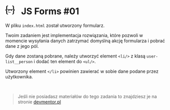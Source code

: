 # ![](../assets/img/logo-readme2.jpg) &nbsp; JS Forms #01

W pliku `index.html` został utworzony formularz.

Twoim zadaniem jest implementacja rozwiązania, które pozwoli w momencie wysyłania danych zatrzymać domyślną akcję formularza i pobrać dane z jego pól.

Gdy dane zostaną pobrane, należy utworzyć element `<li/>` z klasą `user-list__person` i dodać ten element do `<ul/>`.

Utworzony element `</li>` powinien zawierać w sobie dane podane przez użytkownika.

&nbsp;

> Jeśli nie posiadasz materiałów do tego zadania to znajdziesz je na stronie [devmentor.pl](https://devmentor.pl)